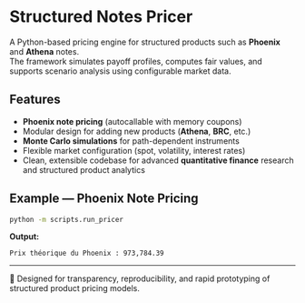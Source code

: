 # Structured Notes Pricer

A Python-based pricing engine for structured products such as **Phoenix** and **Athena** notes.  
The framework simulates payoff profiles, computes fair values, and supports scenario analysis using configurable market data.

## Features
- **Phoenix note pricing** (autocallable with memory coupons)
- Modular design for adding new products (**Athena**, **BRC**, etc.)
- **Monte Carlo simulations** for path-dependent instruments
- Flexible market configuration (spot, volatility, interest rates)
- Clean, extensible codebase for advanced **quantitative finance** research and structured product analytics

## Example — Phoenix Note Pricing
```bash
python -m scripts.run_pricer
```
**Output:**
```
Prix théorique du Phoenix : 973,784.39
```

---

📂 Designed for transparency, reproducibility, and rapid prototyping of structured product pricing models.
